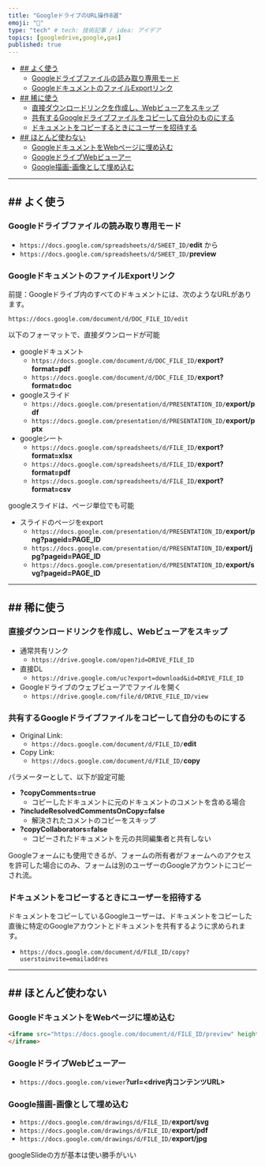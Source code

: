 ```yaml
---
title: "GoogleドライブのURL操作8選"
emoji: "🕌"
type: "tech" # tech: 技術記事 / idea: アイデア
topics: [googledrive,google,gas]
published: true
---
```


- [## よく使う](#-よく使う)
  - [Googleドライブファイルの読み取り専用モード](#googleドライブファイルの読み取り専用モード)
  - [GoogleドキュメントのファイルExportリンク](#googleドキュメントのファイルexportリンク)
- [## 稀に使う](#-稀に使う)
  - [直接ダウンロードリンクを作成し、Webビューアをスキップ](#直接ダウンロードリンクを作成しwebビューアをスキップ)
  - [共有するGoogleドライブファイルをコピーして自分のものにする](#共有するgoogleドライブファイルをコピーして自分のものにする)
  - [ドキュメントをコピーするときにユーザーを招待する](#ドキュメントをコピーするときにユーザーを招待する)
- [## ほとんど使わない](#-ほとんど使わない)
  - [GoogleドキュメントをWebページに埋め込む](#googleドキュメントをwebページに埋め込む)
  - [GoogleドライブWebビューアー](#googleドライブwebビューアー)
  - [Google描画-画像として埋め込む](#google描画-画像として埋め込む)

------

## ## よく使う

### Googleドライブファイルの読み取り専用モード

- `https://docs.google.com/spreadsheets/d/SHEET_ID/`**edit** から
- `https://docs.google.com/spreadsheets/d/SHEET_ID/`**preview**

### GoogleドキュメントのファイルExportリンク

前提：Googleドライブ内のすべてのドキュメントには、次のようなURLがあります。

`https://docs.google.com/document/d/DOC_FILE_ID/edit`

以下のフォーマットで、直接ダウンロードが可能

- googleドキュメント
  - `https://docs.google.com/document/d/DOC_FILE_ID/`**export?format=pdf**
  - `https://docs.google.com/document/d/DOC_FILE_ID/`**export?format=doc**
- googleスライド
  - `https://docs.google.com/presentation/d/PRESENTATION_ID/`**export/pdf**
  - `https://docs.google.com/presentation/d/PRESENTATION_ID/`**export/pptx**
- googleシート
  - `https://docs.google.com/spreadsheets/d/FILE_ID/`**export?format=xlsx**
  - `https://docs.google.com/spreadsheets/d/FILE_ID/`**export?format=pdf**
  - `https://docs.google.com/spreadsheets/d/FILE_ID/`**export?format=csv**

googleスライドは、ページ単位でも可能

- スライドのページをexport
  - `https://docs.google.com/presentation/d/PRESENTATION_ID/`**export/png?pageid=PAGE_ID**
  - `https://docs.google.com/presentation/d/PRESENTATION_ID/`**export/jpg?pageid=PAGE_ID**
  - `https://docs.google.com/presentation/d/PRESENTATION_ID/`**export/svg?pageid=PAGE_ID**

------

## ## 稀に使う

### 直接ダウンロードリンクを作成し、Webビューアをスキップ

- 通常共有リンク
  - `https://drive.google.com/open?id=DRIVE_FILE_ID`
- 直接DL
  - `https://drive.google.com/uc?export=download&id=DRIVE_FILE_ID`
- Googleドライブのウェブビューアでファイルを開く
  - `https://drive.google.com/file/d/DRIVE_FILE_ID/view`

### 共有するGoogleドライブファイルをコピーして自分のものにする

- Original Link:
  - `https://docs.google.com/document/d/FILE_ID/`**edit**
- Copy Link:
  - `https://docs.google.com/document/d/FILE_ID/`**copy**

パラメーターとして、以下が設定可能

- **?copyComments=true**
  - コピーしたドキュメントに元のドキュメントのコメントを含める場合
- **?includeResolvedCommentsOnCopy=false**
  - 解決されたコメントのコピーをスキップ
- **?copyCollaborators=false**
  - コピーされたドキュメントを元の共同編集者と共有しない

Googleフォームにも使用できるが、フォームの所有者がフォームへのアクセスを許可した場合にのみ、フォームは別のユーザーのGoogleアカウントにコピーされ流。

### ドキュメントをコピーするときにユーザーを招待する

ドキュメントをコピーしているGoogleユーザーは、ドキュメントをコピーした直後に特定のGoogleアカウントとドキュメントを共有するように求められます。

- `https://docs.google.com/document/d/FILE_ID/copy?userstoinvite=emailaddres`

------

## ## ほとんど使わない

### GoogleドキュメントをWebページに埋め込む

```html
<iframe src="https://docs.google.com/document/d/FILE_ID/preview" height="600px" width=“800px" allowfullscreen>
</iframe>
```

### GoogleドライブWebビューアー

- `https://docs.google.com/viewer`**?url=<drive内コンテンツURL>**

### Google描画-画像として埋め込む

- `https://docs.google.com/drawings/d/FILE_ID/`**export/svg**
- `https://docs.google.com/drawings/d/FILE_ID/`**export/pdf**
- `https://docs.google.com/drawings/d/FILE_ID/`**export/jpg**

googleSlideの方が基本は使い勝手がいい
